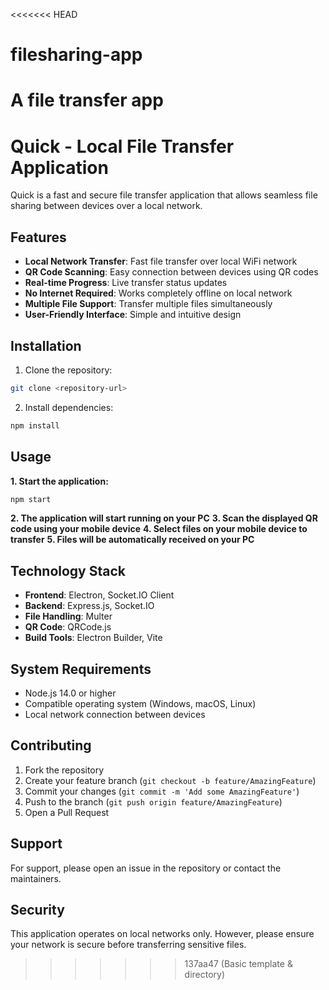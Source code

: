 <<<<<<< HEAD
# filesharing-app
A file transfer app
=======
# Quick - Local File Transfer Application

Quick is a fast and secure file transfer application that allows seamless file sharing between devices over a local network.

## Features

- **Local Network Transfer**: Fast file transfer over local WiFi network
- **QR Code Scanning**: Easy connection between devices using QR codes
- **Real-time Progress**: Live transfer status updates
- **No Internet Required**: Works completely offline on local network
- **Multiple File Support**: Transfer multiple files simultaneously
- **User-Friendly Interface**: Simple and intuitive design

## Installation

1. Clone the repository:
```bash
git clone <repository-url>
```

2. Install dependencies:
```bash
npm install
```

## Usage

**1. Start the application:**
```bash
npm start
```

**2. The application will start running on your PC**
**3. Scan the displayed QR code using your mobile device**
**4. Select files on your mobile device to transfer**
**5. Files will be automatically received on your PC**


## Technology Stack

- **Frontend**: Electron, Socket.IO Client
- **Backend**: Express.js, Socket.IO
- **File Handling**: Multer
- **QR Code**: QRCode.js
- **Build Tools**: Electron Builder, Vite

## System Requirements

- Node.js 14.0 or higher
- Compatible operating system (Windows, macOS, Linux)
- Local network connection between devices

## Contributing

1. Fork the repository
2. Create your feature branch (`git checkout -b feature/AmazingFeature`)
3. Commit your changes (`git commit -m 'Add some AmazingFeature'`)
4. Push to the branch (`git push origin feature/AmazingFeature`)
5. Open a Pull Request


## Support

For support, please open an issue in the repository or contact the maintainers.

## Security

This application operates on local networks only. However, please ensure your network is secure before transferring sensitive files.
>>>>>>> 137aa47 (Basic template & directory)
